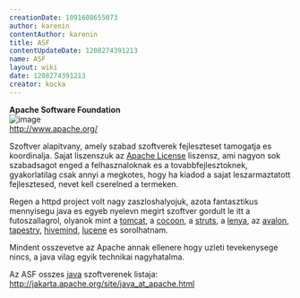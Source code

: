 ```yaml
---
creationDate: 1091608655073 
author: karenin 
contentAuthor: karenin 
title: ASF 
contentUpdateDate: 1208274391213 
name: ASF 
layout: wiki 
date: 1208274391213 
creator: kocka 
---
```

__Apache Software Foundation__<br/>
![image](http://www.apache.org/images/asf_logo_wide.gif)<br/>
http://www.apache.org/

Szoftver alapitvany, amely szabad szoftverek fejleszteset tamogatja es koordinalja. Sajat liszenszuk az [Apache License](Apache%20License.html) liszensz, ami nagyon sok szabadsagot enged a felhasznaloknak es a tovabbfejlesztoknek, gyakorlatilag csak annyi a megkotes, hogy ha kiadod a sajat leszarmaztatott fejlesztesed, nevet kell cserelned a termeken.

Regen a httpd project volt nagy zaszloshalyojuk, azota fantasztikus mennyisegu java es egyeb nyelevn megirt szoftver gordult le itt a futoszallagrol, olyanok mint a [tomcat](tomcat.html), a [cocoon](cocoon.html), a [struts](struts.html), a [lenya](lenya.html), az [avalon](avalon.html), [tapestry](tapestry.html), [hivemind](hivemind.html), [lucene](Lucene.html) es sorolhatnam.

Mindent osszevetve az Apache annak ellenere hogy uzleti tevekenysege nincs, a java vilag egyik technikai nagyhatalma.

Az ASF osszes [java](java.html) szoftverenek listaja: http://jakarta.apache.org/site/java_at_apache.html


